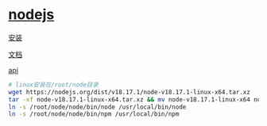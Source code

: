 # [nodejs](https://nodejs.org/en)

[安装](https://nodejs.org/en/download)

[文档](https://nodejs.org/en/docs)

[api](https://nodejs.org/api/)

```bash
# linux安装在/root/node目录
wget https://nodejs.org/dist/v18.17.1/node-v18.17.1-linux-x64.tar.xz
tar -xf node-v18.17.1-linux-x64.tar.xz && mv node-v18.17.1-linux-x64 node
ln -s /root/node/node/bin/node /usr/local/bin/node
ln -s /root/node/node/bin/npm /usr/local/bin/npm
```
